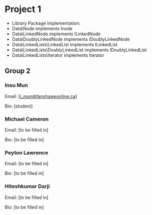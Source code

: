 Project 1
=======================================================
* Library Package Implementation:
* Data\Node implements Inode 
* Data\LinkedNode implements ILinkedNode 
* Data\DoublyLinkedNode implements IDoublyLinkedNode 
* Data\LinkedLists\LinkedList implements ILinkedList 
* Data\LinkedLists\DoublyLinkedList implements IDoublyLinkedList 
* Data\LinkedLists\Iterator implements Iterator


Group 2
--------

### Insu Mun

Email: [i_mun@fanshaweonline.ca]

Bio: [student]


### Michael Cameron

Email: [to be filled in]

Bio: [to be filled in]


### Peyton Lawrence

Email: [to be filled in]

Bio: [to be filled in]


### Hiteshkumar Darji

Email: [to be filled in]

Bio: [to be filled in]
